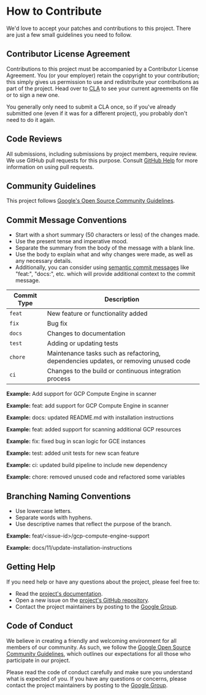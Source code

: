 # How to Contribute

We'd love to accept your patches and contributions to this project. There are just a few small guidelines you need to follow.

## Contributor License Agreement

Contributions to this project must be accompanied by a Contributor License Agreement. You (or your employer) retain the copyright to your contribution; this simply gives us permission to use and redistribute your contributions as part of the project. Head over to [CLA](https://cla.developers.google.com/) to see your current agreements on file or to sign a new one.

You generally only need to submit a CLA once, so if you've already submitted one (even if it was for a different project), you probably don't need to do it again.

## Code Reviews

All submissions, including submissions by project members, require review. We use GitHub pull requests for this purpose. Consult [GitHub Help](https://help.github.com/articles/about-pull-requests/) for more information on using pull requests.

## Community Guidelines

This project follows [Google's Open Source Community Guidelines](https://opensource.google/conduct/).

## Commit Message Conventions

- Start with a short summary (50 characters or less) of the changes made.
- Use the present tense and imperative mood.
- Separate the summary from the body of the message with a blank line.
- Use the body to explain what and why changes were made, as well as any necessary details.
- Additionally, you can consider using [semantic commit messages](https://gist.github.com/joshbuchea/6f47e86d2510bce28f8e7f42ae84c716?permalink_comment_id=3867882) like "feat:", "docs:", etc. which will provide additional context to the commit message.

| Commit Type | Description |
| ---- | ---- |
| `feat` | New feature or functionality added |
| `fix` | Bug fix |
| `docs` | Changes to documentation |
| `test` | Adding or updating tests |
| `chore` | Maintenance tasks such as refactoring, dependencies updates, or removing unused code |
| `ci` | Changes to the build or continuous integration process |

**Example:** Add support for GCP Compute Engine in scanner

**Example:** feat: add support for GCP Compute Engine in scanner

**Example:** docs: updated README.md with installation instructions

**Example:** feat: added support for scanning additional GCP resources

**Example:** fix: fixed bug in scan logic for GCE instances

**Example:** test: added unit tests for new scan feature

**Example:** ci: updated build pipeline to include new dependency

**Example:** chore: removed unused code and refactored some variables

## Branching Naming Conventions

- Use lowercase letters.
- Separate words with hyphens.
- Use descriptive names that reflect the purpose of the branch.

**Example:** feat/&lt;issue-id&gt;/gcp-compute-engine-support

**Example:** docs/11/update-installation-instructions
 

## Getting Help

If you need help or have any questions about the project, please feel free to:

- Read the [project's documentation](https://github.com/google/gcp_scanner/blob/main/README.md).
- Open a new issue on the [project's GitHub repository](https://github.com/google/gcp_scanner/issues).
- Contact the project maintainers by posting to the [Google Group](https://groups.google.com/g/gcp-scanner).

## Code of Conduct

We believe in creating a friendly and welcoming environment for all members of our community. As such, we follow the [Google Open Source Community Guidelines](https://opensource.google/conduct/), which outlines our expectations for all those who participate in our project.

Please read the code of conduct carefully and make sure you understand what is expected of you. If you have any questions or concerns, please contact the project maintainers by posting to the [Google Group](https://groups.google.com/g/gcp-scanner).
